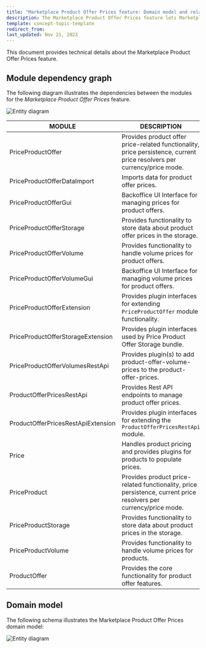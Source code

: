 ```yaml
---
title: "Marketplace Product Offer Prices feature: Domain model and relationships"
description: The Marketplace Product Offer Prices feature lets Marketplace merchants set prices for product offers.
template: concept-topic-template
redirect_from:
last_updated: Nov 21, 2023
---
```


This document provides technical details about the Marketplace Product Offer Prices feature.

## Module dependency graph

The following diagram illustrates the dependencies between the modules for the *Marketplace Product Offer Prices* feature.

![Entity diagram](https://confluence-connect.gliffy.net/embed/image/f128877d-eb61-4d87-b1af-5f166eb45c45.png?utm_medium=live&utm_source=confluence)

| MODULE     | DESCRIPTION                |
|------------|----------------------------|
| PriceProductOffer | Provides product offer price-related functionality, price persistence, current price resolvers per currency/price mode.   |
| PriceProductOfferDataImport | Imports data for product offer prices.    |
| PriceProductOfferGui | Backoffice UI Interface for managing prices for product offers.    |
| PriceProductOfferStorage | Provides functionality to store data about product offer prices in the storage.   |
| PriceProductOfferVolume | Provides functionality to handle volume prices for product offers.    |
| PriceProductOfferVolumeGui | Backoffice UI Interface for managing volume prices for product offers.    |
| PriceProductOfferExtension | Provides plugin interfaces for extending `PriceProductOffer` module functionality.   |
| PriceProductOfferStorageExtension | Provides plugin interfaces used by Price Product Offer Storage bundle.    |
| PriceProductOfferVolumesRestApi | Provides plugin(s) to add product-offer-volume-prices to the product-offer-prices.   |
| ProductOfferPricesRestApi | Provides Rest API endpoints to manage product offer prices.   |
| ProductOfferPricesRestApiExtension | Provides plugin interfaces for extending the `ProductOfferPricesRestApi` module.    |
| Price | Handles product pricing and provides plugins for products to populate prices.  |
| PriceProduct | Provides product price-related functionality, price persistence, current price resolvers per currency/price mode.    |
| PriceProductStorage | Provides functionality to store data about product prices in the storage.    |
| PriceProductVolume | Provides functionality to handle volume prices for products.  |
| ProductOffer | Provides the core functionality for product offer features.   |

## Domain model

The following schema illustrates the Marketplace Product Offer Prices domain model:

![Entity diagram](https://confluence-connect.gliffy.net/embed/image/0ad490bb-f21f-4e4a-b6eb-e0102a8c7b42.png?utm_medium=live&utm_source=confluence)
